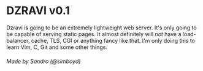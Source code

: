 # DZRAVI v0.1

Dzravi is going to be an extremely lightweight web server. 
It's only going to be capable of serving static pages. 
It almost definitely will *not* have a load-balancer, cache, TLS, CGI or anything fancy like that. 
I'm only doing this to learn Vim, C, Git and some other things.

###### Made by Sandro (@simboyd)
